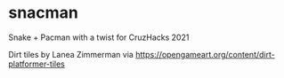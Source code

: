 # snacman
Snake + Pacman with a twist for CruzHacks 2021

Dirt tiles by Lanea Zimmerman via https://opengameart.org/content/dirt-platformer-tiles
